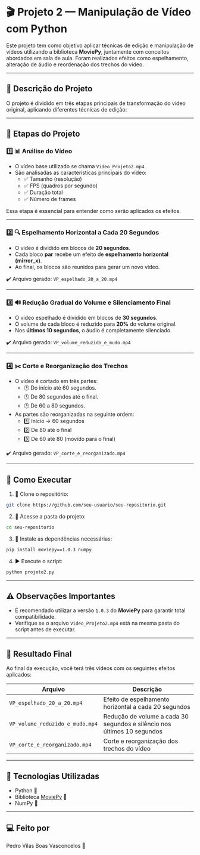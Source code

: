 
# 🎬 Projeto 2 — Manipulação de Vídeo com Python

Este projeto tem como objetivo aplicar técnicas de edição e manipulação de vídeos utilizando a biblioteca **MoviePy**, juntamente com conceitos abordados em sala de aula. Foram realizados efeitos como espelhamento, alteração de áudio e reordenação dos trechos do vídeo.

---

## 📑 Descrição do Projeto

O projeto é dividido em três etapas principais de transformação do vídeo original, aplicando diferentes técnicas de edição:

---

## 🧠 Etapas do Projeto

### 1️⃣ 📊 **Análise do Vídeo**

- O vídeo base utilizado se chama `Video_Projeto2.mp4`.
- São analisadas as características principais do vídeo:
  - ✅ Tamanho (resolução)
  - ✅ FPS (quadros por segundo)
  - ✅ Duração total
  - ✅ Número de frames

Essa etapa é essencial para entender como serão aplicados os efeitos.

---

### 2️⃣ 🔍 **Espelhamento Horizontal a Cada 20 Segundos**

- O vídeo é dividido em blocos de **20 segundos**.
- Cada bloco **par** recebe um efeito de **espelhamento horizontal (mirror_x)**.
- Ao final, os blocos são reunidos para gerar um novo vídeo.

✔️ Arquivo gerado: `VP_espelhado_20_a_20.mp4`

---

### 3️⃣ 🔊 **Redução Gradual do Volume e Silenciamento Final**

- O vídeo espelhado é dividido em blocos de **30 segundos**.
- O volume de cada bloco é reduzido para **20%** do volume original.
- Nos **últimos 10 segundos**, o áudio é completamente silenciado.

✔️ Arquivo gerado: `VP_volume_reduzido_e_mudo.mp4`

---

### 4️⃣ ✂️ **Corte e Reorganização dos Trechos**

- O vídeo é cortado em três partes:
  - 🕑 Do início até 60 segundos.
  - 🕓 De 80 segundos até o final.
  - 🕒 De 60 a 80 segundos.
- As partes são reorganizadas na seguinte ordem:
  - 1️⃣ Início → 60 segundos
  - 2️⃣ De 80 até o final
  - 3️⃣ De 60 até 80 (movido para o final)

✔️ Arquivo gerado: `VP_corte_e_reorganizado.mp4`

---

## 🚀 Como Executar

1. 🔗 Clone o repositório:

```bash
git clone https://github.com/seu-usuario/seu-repositorio.git
```

2. 📁 Acesse a pasta do projeto:

```bash
cd seu-repositorio
```

3. 🔧 Instale as dependências necessárias:

```bash
pip install moviepy==1.0.3 numpy
```

4. ▶️ Execute o script:

```bash
python projeto2.py
```

---

## ⚠️ Observações Importantes

- É recomendado utilizar a versão `1.0.3` do **MoviePy** para garantir total compatibilidade.
- Verifique se o arquivo `Video_Projeto2.mp4` está na mesma pasta do script antes de executar.

---

## 🎯 Resultado Final

Ao final da execução, você terá três vídeos com os seguintes efeitos aplicados:

| Arquivo                         | Descrição                                  |
| ------------------------------- | ------------------------------------------- |
| `VP_espelhado_20_a_20.mp4`       | Efeito de espelhamento horizontal a cada 20 segundos |
| `VP_volume_reduzido_e_mudo.mp4`  | Redução de volume a cada 30 segundos e silêncio nos últimos 10 segundos |
| `VP_corte_e_reorganizado.mp4`    | Corte e reorganização dos trechos do vídeo |

---

## 🧠 Tecnologias Utilizadas

- Python 🐍
- Biblioteca [MoviePy](https://zulko.github.io/moviepy/) 🎥
- NumPy 🔢

---

## 💻 Feito por

Pedro Vilas Boas Vasconcelos 💙
